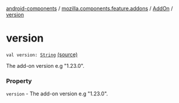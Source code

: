 [android-components](../../index.md) / [mozilla.components.feature.addons](../index.md) / [AddOn](index.md) / [version](./version.md)

# version

`val version: `[`String`](https://kotlinlang.org/api/latest/jvm/stdlib/kotlin/-string/index.html) [(source)](https://github.com/mozilla-mobile/android-components/blob/master/components/feature/addons/src/main/java/mozilla/components/feature/addons/AddOn.kt#L43)

The add-on version e.g "1.23.0".

### Property

`version` - The add-on version e.g "1.23.0".